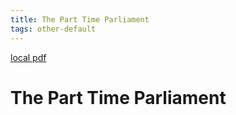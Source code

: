 ```yaml
---
title: The Part Time Parliament
tags: other-default
---
```


[local pdf](../../../pdfs/The-Part-Time-Parliament.pdf)

# The Part Time Parliament
